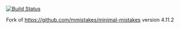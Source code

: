 [![Build Status](https://travis-ci.org/loicgasser/avocats-palud.svg?branch=master)](https://travis-ci.org/loicgasser/avocats-palud)

Fork of https://github.com/mmistakes/minimal-mistakes version 4.11.2
